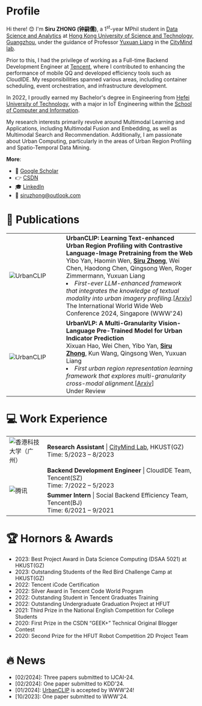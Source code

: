 # Profile

Hi there! 😊 I'm **Siru ZHONG (钟嗣儒)**, a 1<sup>st</sup>-year MPhil student in [Data Science and Analytics](http://dsa.hkust-gz.edu.cn/) at [Hong Kong University of Science and Technology, Guangzhou](https://hkust-gz.edu.cn/), under the guidance of Professor [Yuxuan Liang](https://yuxuanliang.com/) in the [CityMind lab](https://citymind.top). 

Prior to this, I had the privilege of working as a Full-time Backend Development Engineer at [Tencent](https://www.tencent.com/), where I contributed to enhancing the performance of mobile QQ and developed efficiency tools such as CloudIDE. My responsibilities spanned various areas, including container scheduling, event orchestration, and infrastructure development.

In 2022, I proudly earned my Bachelor's degree in Engineering from [Hefei University of Technology](https://www.hfut.edu.cn/), with a major in IoT Engineering within the [School of Computer and Information](https://ci.hfut.edu.cn/). 

My research interests primarily revolve around Multimodal Learning and Applications, including Multimodal Fusion and Embedding, as well as Multimodal Search and Recommendation. Additionally, I am passionate about Urban Computing, particularly in the areas of Urban Region Profiling and Spatio-Temporal Data Mining.

**More**:

+ 📮 [Google Scholar](https://scholar.google.co.uk/citations?user=3KMb5mUAAAAJ)
+ 👉 [CSDN](https://bareth.blog.csdn.net/)
+ 🎓 [LinkedIn](https://linkedin.com/in/siruzhong)
+ 📧 siruzhong@outlook.com

# 📝 Publications
<table>
  <tr>
    <td width="30%">
      <img src="https://siruzhong-1305674339.cos.ap-hongkong.myqcloud.com/2024-01-24-160852.png" alt="UrbanCLIP" style="max-width:100%;" />
    </td>
    <td width="70%">
      <strong>UrbanCLIP: Learning Text-enhanced Urban Region Profiling with Contrastive Language-Image Pretraining from the Web</strong><br> 
      Yibo Yan, Haomin Wen, <ins><b>Siru Zhong</b></ins>, Wei Chen, Haodong Chen, Qingsong Wen, Roger Zimmermann, Yuxuan Liang<br> 
      <li><i>First-ever LLM-enhanced framework that integrates the knowledge of textual modality into urban imagery profiling.</i>[<a href="https://arxiv.org/pdf/2310.18340.pdf">Arxiv</a>]</li>
      The International World Wide Web Conference 2024, Singapore (WWW'24)
    </td>
  </tr>
    <tr>
    <td width="30%">
      <img src="https://siruzhong-1305674339.cos.ap-hongkong.myqcloud.com/2024-02-27-170045.png" alt="UrbanCLIP" style="max-width:100%;" />
    </td>
    <td width="70%">
      <strong>UrbanVLP: A Multi-Granularity Vision-Language Pre-Trained Model for Urban Indicator Prediction</strong><br> 
      Xixuan Hao, Wei Chen, Yibo Yan, <ins><b>Siru Zhong</b></ins>, Kun Wang, Qingsong Wen, Yuxuan Liang<br>
      <li><i>First urban region representation learning framework that explores multi-granularity cross-modal alignment.</i>[<a href="">Arxiv</a>]</li>
      Under Review
    </td>
  </tr>
</table>

# 💻 Work Experience
<table>
  <tr>
    <td width="20%">
      <img src="https://siruzhong-1305674339.cos.ap-hongkong.myqcloud.com/2024-01-24-145727.png" alt="香港科技大学（广州）" style="max-width:100%;" />
    </td>
    <td width="80%">
      <strong>Research Assistant</strong> | <a href="https://citymind.top">CityMind Lab</a>, HKUST(GZ)<br>
      Time: 5/2023 – 8/2023<br>
    </td>
  </tr>
  <tr>
    <td width="20%" rowspan="2">
      <img src="https://siruzhong-1305674339.cos.ap-hongkong.myqcloud.com/2024-01-24-145544.png" alt="腾讯" style="max-width:100%;" />
    </td>
    <td width="80%">
      <strong>Backend Development Engineer</strong> | CloudIDE Team, Tencent(SZ)<br>
      Time:</strong> 7/2022 – 5/2023
    </td>
  </tr>
  <tr>
    <td width="80%">
      <strong>Summer Intern</strong> | Social Backend Efficiency Team, Tencent(BJ)<br>
      Time: 6/2021 – 9/2021
    </td>
  </tr>
</table>

# 🏆 Hornors & Awards
- 2023: Best Project Award in Data Science Computing (DSAA 5021) at HKUST(GZ)
- 2023: Outstanding Students of the Red Bird Challenge Camp at HKUST(GZ)
- 2022: Tencent iCode Certification
- 2022: Silver Award in Tencent Code World Program
- 2022: Outstanding Student in Tencent Graduates Training
- 2022: Outstanding Undergraduate Graduation Project at HFUT
- 2021: Third Prize in the National English Competition for College Students
- 2020: First Prize in the CSDN “GEEK+” Technical Original Blogger Contest
- 2020: Second Prize for the HFUT Robot Competition 2D Project Team

# 🔥 News

- [02/2024]: Three papers submitted to IJCAI-24.
- [02/2024]: One paper submitted to KDD'24.
- [01/2024]: [UrbanCLIP](https://arxiv.org/pdf/2310.18340.pdf) is accepted by WWW'24!
- [10/2023]: One paper submitted to WWW'24.


<!-- # GitHub stats
[![Siru's GitHub stats](https://github-readme-stats.vercel.app/api?username=siruzhong)](https://github.com/anuraghazra/github-readme-stats) -->
